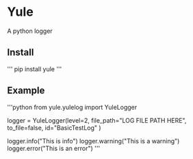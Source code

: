 # Yule
A python logger


## Install
'''
pip install yule
'''

## Example

'''python
from yule.yulelog import YuleLogger

logger = YuleLogger(level=2,
                file_path="LOG FILE PATH HERE",
                to_file=false,
                id="BasicTestLog"
                )

logger.info("This is info")
logger.warning("This is a warning")
logger.error("This is an error")
'''